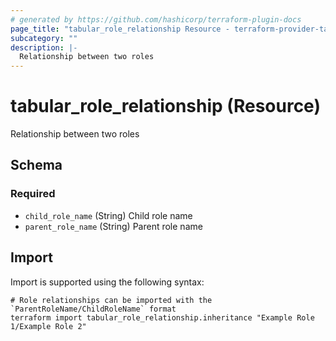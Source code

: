 ```yaml
---
# generated by https://github.com/hashicorp/terraform-plugin-docs
page_title: "tabular_role_relationship Resource - terraform-provider-tabular"
subcategory: ""
description: |-
  Relationship between two roles
---
```


# tabular_role_relationship (Resource)

Relationship between two roles



<!-- schema generated by tfplugindocs -->
## Schema

### Required

- `child_role_name` (String) Child role name
- `parent_role_name` (String) Parent role name

## Import

Import is supported using the following syntax:

```shell
# Role relationships can be imported with the `ParentRoleName/ChildRoleName` format
terraform import tabular_role_relationship.inheritance "Example Role 1/Example Role 2"
```
